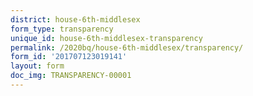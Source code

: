 ```yaml
---
district: house-6th-middlesex
form_type: transparency
unique_id: house-6th-middlesex-transparency
permalink: /2020bq/house-6th-middlesex/transparency/
form_id: '201707123019141'
layout: form
doc_img: TRANSPARENCY-00001
---
```


